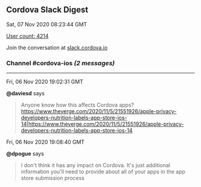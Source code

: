 ## Cordova Slack Digest
Sat, 07 Nov 2020 08:23:44 GMT

[User count: 4214](https://cordova.slack.com/)


Join the conversation at [slack.cordova.io](http://slack.cordova.io/)

### __Channel #cordova-ios__ _(2 messages)_
---

Fri, 06 Nov 2020 19:02:31 GMT

__@daviesd__ says 
> Anyone know how this affects Cordova apps? <https://www.theverge.com/2020/11/5/21551926/apple-privacy-developers-nutrition-labels-app-store-ios-14|https://www.theverge.com/2020/11/5/21551926/apple-privacy-developers-nutrition-labels-app-store-ios-14>
> 

Fri, 06 Nov 2020 19:08:40 GMT

__@dpogue__ says 
> I don't think it has any impact on Cordova. It's just additional information you'll need to provide about all of your apps in the app store submission process
> 
